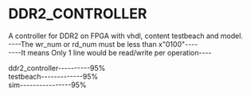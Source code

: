 DDR2_CONTROLLER
===============

A controller for DDR2 on FPGA with vhdl, content testbeach and model.  
----The wr_num or rd_num must be less than x"0100"----  
----It means Only 1 line would be read/write per operation----  

ddr2_controller----------95%  
testbeach-------------95%  
sim----------------95%
